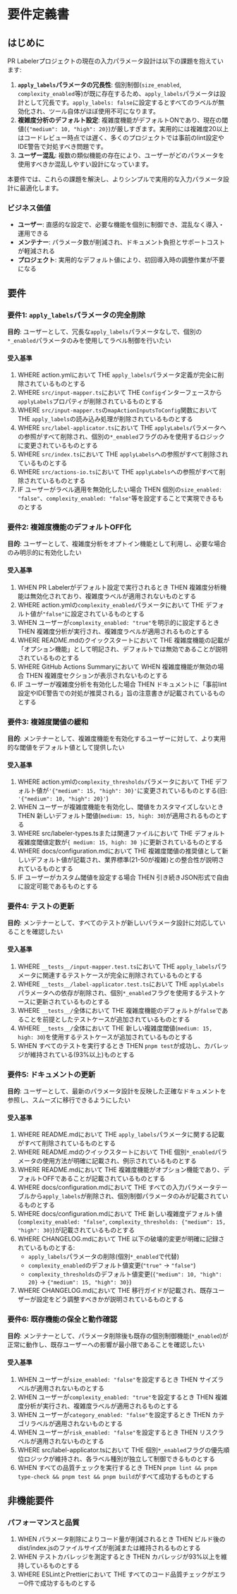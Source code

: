 # 要件定義書

## はじめに

PR Labelerプロジェクトの現在の入力パラメータ設計は以下の課題を抱えています:

1. **`apply_labels`パラメータの冗長性**: 個別制御(`size_enabled`, `complexity_enabled`等)が既に存在するため、`apply_labels`パラメータは設計として冗長です。`apply_labels: false`に設定するとすべてのラベルが無効化され、ツール自体がほぼ使用不可になります。
2. **複雑度分析のデフォルト設定**: 複雑度機能がデフォルトONであり、現在の閾値(`{"medium": 10, "high": 20}`)が厳しすぎます。実用的には複雑度20以上はコードレビュー時点では遅く、多くのプロジェクトでは事前のlint設定やIDE警告で対処すべき問題です。
3. **ユーザー混乱**: 複数の類似機能の存在により、ユーザーがどのパラメータを使用すべきか混乱しやすい設計になっています。

本要件では、これらの課題を解決し、よりシンプルで実用的な入力パラメータ設計に最適化します。

### ビジネス価値

- **ユーザー**: 直感的な設定で、必要な機能を個別に制御でき、混乱なく導入・運用できる
- **メンテナー**: パラメータ数が削減され、ドキュメント負担とサポートコストが軽減される
- **プロジェクト**: 実用的なデフォルト値により、初回導入時の調整作業が不要になる

## 要件

### 要件1: `apply_labels`パラメータの完全削除

**目的**: ユーザーとして、冗長な`apply_labels`パラメータなしで、個別の`*_enabled`パラメータのみを使用してラベル制御を行いたい

#### 受入基準

1. WHERE action.ymlにおいて THE `apply_labels`パラメータ定義が完全に削除されているものとする
2. WHERE `src/input-mapper.ts`において THE `Config`インターフェースから`applyLabels`プロパティが削除されているものとする
3. WHERE `src/input-mapper.ts`の`mapActionInputsToConfig`関数において THE `apply_labels`の読み込み処理が削除されているものとする
4. WHERE `src/label-applicator.ts`において THE `applyLabels`パラメータへの参照がすべて削除され、個別の`*_enabled`フラグのみを使用するロジックに変更されているものとする
5. WHERE `src/index.ts`において THE `applyLabels`への参照がすべて削除されているものとする
6. WHERE `src/actions-io.ts`において THE `applyLabels`への参照がすべて削除されているものとする
7. IF ユーザーがラベル適用を無効化したい場合 THEN 個別の`size_enabled: "false"`、`complexity_enabled: "false"`等を設定することで実現できるものとする

### 要件2: 複雑度機能のデフォルトOFF化

**目的**: ユーザーとして、複雑度分析をオプトイン機能として利用し、必要な場合のみ明示的に有効化したい

#### 受入基準

1. WHEN PR Labelerがデフォルト設定で実行されるとき THEN 複雑度分析機能は無効化されており、複雑度ラベルが適用されないものとする
2. WHERE action.ymlの`complexity_enabled`パラメータにおいて THE デフォルト値が`"false"`に設定されているものとする
3. WHEN ユーザーが`complexity_enabled: "true"`を明示的に設定するとき THEN 複雑度分析が実行され、複雑度ラベルが適用されるものとする
4. WHERE README.mdのクイックスタートにおいて THE 複雑度機能の記載が「オプション機能」として明記され、デフォルトでは無効であることが説明されているものとする
5. WHERE GitHub Actions Summaryにおいて WHEN 複雑度機能が無効の場合 THEN 複雑度セクションが表示されないものとする
6. IF ユーザーが複雑度分析を有効化した場合 THEN ドキュメントに「事前lint設定やIDE警告での対処が推奨される」旨の注意書きが記載されているものとする

### 要件3: 複雑度閾値の緩和

**目的**: メンテナーとして、複雑度機能を有効化するユーザーに対して、より実用的な閾値をデフォルト値として提供したい

#### 受入基準

1. WHERE action.ymlの`complexity_thresholds`パラメータにおいて THE デフォルト値が`'{"medium": 15, "high": 30}'`に変更されているものとする(旧: `'{"medium": 10, "high": 20}'`)
2. WHEN ユーザーが複雑度機能を有効化し、閾値をカスタマイズしないとき THEN 新しいデフォルト閾値(`medium: 15, high: 30`)が適用されるものとする
3. WHERE src/labeler-types.tsまたは関連ファイルにおいて THE デフォルト複雑度閾値定数が`{ medium: 15, high: 30 }`に更新されているものとする
4. WHERE docs/configuration.mdにおいて THE 複雑度閾値の推奨値として新しいデフォルト値が記載され、業界標準(21-50が複雑)との整合性が説明されているものとする
5. IF ユーザーがカスタム閾値を設定する場合 THEN 引き続きJSON形式で自由に設定可能であるものとする

### 要件4: テストの更新

**目的**: メンテナーとして、すべてのテストが新しいパラメータ設計に対応していることを確認したい

#### 受入基準

1. WHERE `__tests__/input-mapper.test.ts`において THE `apply_labels`パラメータに関連するテストケースが完全に削除されているものとする
2. WHERE `__tests__/label-applicator.test.ts`において THE `applyLabels`パラメータへの依存が削除され、個別`*_enabled`フラグを使用するテストケースに更新されているものとする
3. WHERE `__tests__/`全体において THE 複雑度機能のデフォルトが`false`であることを前提としたテストケースが追加されているものとする
4. WHERE `__tests__/`全体において THE 新しい複雑度閾値(`medium: 15, high: 30`)を使用するテストケースが追加されているものとする
5. WHEN すべてのテストを実行するとき THEN `pnpm test`が成功し、カバレッジが維持されている(93%以上)ものとする

### 要件5: ドキュメントの更新

**目的**: ユーザーとして、最新のパラメータ設計を反映した正確なドキュメントを参照し、スムーズに移行できるようにしたい

#### 受入基準

1. WHERE README.mdにおいて THE `apply_labels`パラメータに関する記載がすべて削除されているものとする
2. WHERE README.mdのクイックスタートにおいて THE 個別`*_enabled`パラメータの使用方法が明確に記載され、例示されているものとする
3. WHERE README.mdにおいて THE 複雑度機能がオプション機能であり、デフォルトOFFであることが記載されているものとする
4. WHERE docs/configuration.mdにおいて THE すべての入力パラメータテーブルから`apply_labels`が削除され、個別制御パラメータのみが記載されているものとする
5. WHERE docs/configuration.mdにおいて THE 新しい複雑度デフォルト値(`complexity_enabled: "false"`, `complexity_thresholds: {"medium": 15, "high": 30}`)が記載されているものとする
6. WHERE CHANGELOG.mdにおいて THE 以下の破壊的変更が明確に記録されているものとする:
   - `apply_labels`パラメータの削除(個別`*_enabled`で代替)
   - `complexity_enabled`のデフォルト値変更(`"true"` → `"false"`)
   - `complexity_thresholds`のデフォルト値変更(`{"medium": 10, "high": 20}` → `{"medium": 15, "high": 30}`)
7. WHERE CHANGELOG.mdにおいて THE 移行ガイドが記載され、既存ユーザーが設定をどう調整すべきかが説明されているものとする

### 要件6: 既存機能の保全と動作確認

**目的**: メンテナーとして、パラメータ削除後も既存の個別制御機能(`*_enabled`)が正常に動作し、既存ユーザーへの影響が最小限であることを確認したい

#### 受入基準

1. WHEN ユーザーが`size_enabled: "false"`を設定するとき THEN サイズラベルが適用されないものとする
2. WHEN ユーザーが`complexity_enabled: "true"`を設定するとき THEN 複雑度分析が実行され、複雑度ラベルが適用されるものとする
3. WHEN ユーザーが`category_enabled: "false"`を設定するとき THEN カテゴリラベルが適用されないものとする
4. WHEN ユーザーが`risk_enabled: "false"`を設定するとき THEN リスクラベルが適用されないものとする
5. WHERE src/label-applicator.tsにおいて THE 個別`*_enabled`フラグの優先順位ロジックが維持され、各ラベル種別が独立して制御できるものとする
6. WHEN すべての品質チェックを実行するとき THEN `pnpm lint && pnpm type-check && pnpm test && pnpm build`がすべて成功するものとする

## 非機能要件

### パフォーマンスと品質

1. WHEN パラメータ削除によりコード量が削減されるとき THEN ビルド後のdist/index.jsのファイルサイズが削減または維持されるものとする
2. WHEN テストカバレッジを測定するとき THEN カバレッジが93%以上を維持しているものとする
3. WHERE ESLintとPrettierにおいて THE すべてのコード品質チェックがエラー0件で成功するものとする
